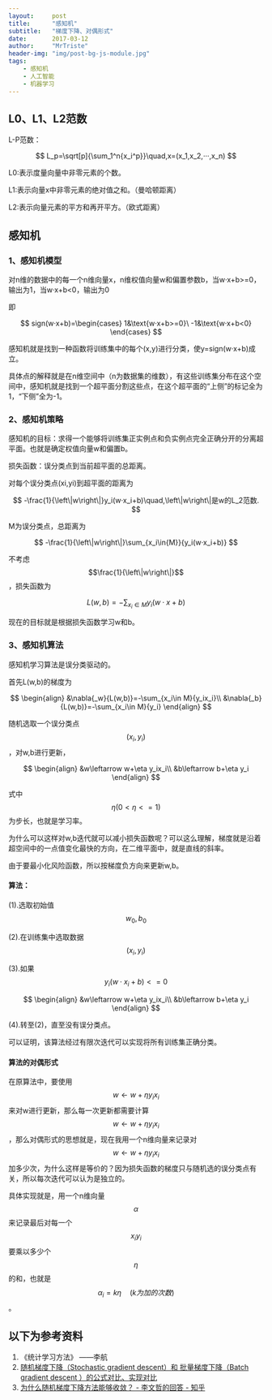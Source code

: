 ```yaml
---
layout:     post
title:      "感知机"
subtitle:   "梯度下降、对偶形式"
date:       2017-03-12
author:     "MrTriste"
header-img: "img/post-bg-js-module.jpg"
tags:
    - 感知机
    - 人工智能
    - 机器学习
---
```


## L0、L1、L2范数

L-P范数：

$$
L_p=\sqrt[p]{\sum_1^n{x_i^p}}\quad,x=(x_1,x_2,···,x_n)
$$

L0:表示度量向量中非零元素的个数。

L1:表示向量x中非零元素的绝对值之和。（曼哈顿距离）

L2:表示向量元素的平方和再开平方。（欧式距离）


## 感知机

### 1、感知机模型

对n维的数据中的每一个n维向量x，n维权值向量w和偏置参数b，当w·x+b>=0，输出为1，当w·x+b<0，输出为0

即


$$
sign(w·x+b)=\begin{cases}
1&\text{w·x+b>=0}\
-1&\text{w·x+b<0}
\end{cases}
$$

感知机就是找到一种函数将训练集中的每个(x,y)进行分类，使y=sign(w·x+b)成立。

具体点的解释就是在n维空间中（n为数据集的维数），有这些训练集分布在这个空间中，感知机就是找到一个超平面分割这些点，在这个超平面的“上侧”的标记全为1，“下侧”全为-1。

### 2、感知机策略

感知机的目标：求得一个能够将训练集正实例点和负实例点完全正确分开的分离超平面。也就是确定权值向量w和偏置b。

损失函数：误分类点到当前超平面的总距离。

对每个误分类点(xi,yi)到超平面的距离为


$$
-\frac{1}{\left\|w\right\|}y_i(w·x_i+b)\quad,\left\|w\right\|是w的L_2范数.
$$

M为误分类点，总距离为

$$
-\frac{1}{\left\|w\right\|}\sum_{x_i\in{M}}{y_i(w·x_i+b)}
$$

不考虑$$\frac{1}{\left\|w\right\|}$$，损失函数为

$$
L(w,b)=-\sum_{x_i\in{M}}{y_i(w·x+b)}
$$

现在的目标就是根据损失函数学习w和b。



### 3、感知机算法

感知机学习算法是误分类驱动的。

首先L(w,b)的梯度为


$$
\begin{align}
&\nabla{_w}{L(w,b)}=-\sum_{x_i\in M}{y_ix_i}\\
&\nabla{_b}{L(w,b)}=-\sum_{x_i\in M}{y_i}
\end{align}
$$

随机选取一个误分类点$$(x_i,y_i)$$，对w,b进行更新，


$$
\begin{align}
&w\leftarrow w+\eta y_ix_i\\
&b\leftarrow  b+\eta y_i
\end{align}
$$

式中$$\eta(0<\eta<=1)$$为步长，也就是学习率。

为什么可以这样对w,b迭代就可以减小损失函数呢？可以这么理解，梯度就是沿着超空间中的一点值变化最快的方向，在二维平面中，就是直线的斜率。

由于要最小化风险函数，所以按梯度负方向来更新w,b。

#### 算法：

(1).选取初始值$$w_0,b_0$$

(2).在训练集中选取数据$$(x_i,y_i)$$

(3).如果$$y_i(w·x_i+b)<=0$$


$$
\begin{align}
&w\leftarrow w+\eta y_ix_i\\
&b\leftarrow  b+\eta y_i
\end{align}
$$

(4).转至(2)，直至没有误分类点。



可以证明，该算法经过有限次迭代可以实现将所有训练集正确分类。



#### 算法的对偶形式

在原算法中，要使用$$w\leftarrow w+\eta y_ix_i$$来对w进行更新，那么每一次更新都需要计算$$w\leftarrow w+\eta y_ix_i$$，那么对偶形式的思想就是，现在我用一个n维向量来记录对$$w\leftarrow w+\eta y_ix_i$$加多少次，为什么这样是等价的？因为损失函数的梯度只与随机选的误分类点有关，所以每次迭代可以认为是独立的。

具体实现就是，用一个n维向量$$\alpha$$来记录最后对每一个$$x_iy_i$$要乘以多少个$$\eta$$的和，也就是$$\alpha _i=k\eta \quad (k为加的次数)$$。





## 以下为参考资料

1. 《统计学习方法》     ——李航
2. [随机梯度下降（Stochastic gradient descent）和 批量梯度下降（Batch gradient descent ）的公式对比、实现对比](http://blog.csdn.net/lilyth_lilyth/article/details/8973972)
3. [为什么随机梯度下降方法能够收敛？ - 李文哲的回答 - 知乎](https://www.zhihu.com/question/27012077/answer/122359602)

